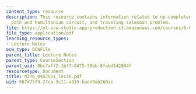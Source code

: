 ```yaml
---
content_type: resource
description: This resource contains information related to np-completeness, hamiltonian
  path and hamiltonian circuit, and traveling salesman problem.
file: https://ol-ocw-studio-app-production.s3.amazonaws.com/courses/6-045j-automata-computability-and-complexity-spring-2011/567d75f927ca3c11a819baee9ab260ac_MIT6_045JS11_lec16.pdf
file_type: application/pdf
learning_resource_types:
- Lecture Notes
ocw_type: OCWFile
parent_title: Lecture Notes
parent_type: CourseSection
parent_uid: 0bc7aff2-1bf7-8475-38bb-8fabd142084f
resourcetype: Document
title: MIT6_045JS11_lec16.pdf
uid: 567d75f9-27ca-3c11-a819-baee9ab260ac
---
```

